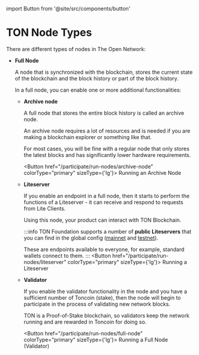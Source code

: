import Button from '@site/src/components/button'

# TON Node Types

There are different types of nodes in The Open Network:

* **Full Node**

  A node that is synchronized with the blockchain, stores the current state of the blockchain and the block history or part of the block history.

  In a full node, you can enable one or more additional functionalities:

  * **Archive node**
  
     A full node that stores the entire block history is called an archive node.

     An archive node requires a lot of resources and is needed if you are making a blockchain explorer or something like that.

     For most cases, you will be fine with a regular node that only stores the latest blocks and has significantly lower hardware requirements.
  
    <Button href="/participate/run-nodes/archive-node"
    colorType="primary" sizeType={'lg'}>
    Running an Archive Node
    </Button>

  * **Liteserver**

     If you enable an endpoint in a full node, then it starts to perform the functions of a Liteserver - it can receive and respond to requests from Lite Clients.

     Using this node, your product can interact with TON Blockchain.
  
    :::info 
    TON Foundation supports a number of **public Liteservers** that you can find in the global config ([mainnet](https://ton.org/global-config.json) and [testnet](https://ton.org/testnet-global.config.json)).

    These are endpoints available to everyone, for example, standard wallets connect to them. 
    :::
    <Button href="/participate/run-nodes/liteserver"
    colorType="primary" sizeType={'lg'}>
    Running a Liteserver
    </Button>

  * **Validator** 

     If you enable the validator functionality in the node and you have a sufficient number of Toncoin (stake), then the node will begin to participate in the process of validating new network blocks. 
  
     TON is a Proof-of-Stake blockchain, so validators keep the network running and are rewarded in Toncoin for doing so.
  
    <Button href="/participate/run-nodes/full-node"
    colorType="primary" sizeType={'lg'}>
    Running a Full Node (Validator)
    </Button>